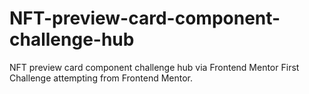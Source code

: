 # NFT-preview-card-component-challenge-hub
NFT preview card component challenge hub via Frontend Mentor
First Challenge attempting from Frontend Mentor.
